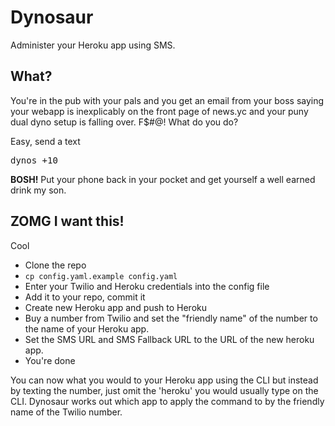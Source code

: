 # Dynosaur

Administer your Heroku app using SMS.

## What?

You're in the pub with your pals and you get an email from your boss saying your webapp is inexplicably on the front page of news.yc and your puny dual dyno setup is falling over. F$#@! What do you do?

Easy, send a text

<pre>dynos +10</pre>

__BOSH!__ Put your phone back in your pocket and get yourself a well earned drink my son.

## ZOMG I want this!

Cool

- Clone the repo
- `cp config.yaml.example config.yaml`
- Enter your Twilio and Heroku credentials into the config file
- Add it to your repo, commit it
- Create new Heroku app and push to Heroku
- Buy a number from Twilio and set the "friendly name" of the number to the name of your Heroku app.
- Set the SMS URL and SMS Fallback URL to the URL of the new heroku app.
- You're done

You can now what you would to your Heroku app using the CLI but instead by texting the number, just omit the 'heroku' you would usually type on the CLI. Dynosaur works out which app to apply the command to by the friendly name of the Twilio number.


